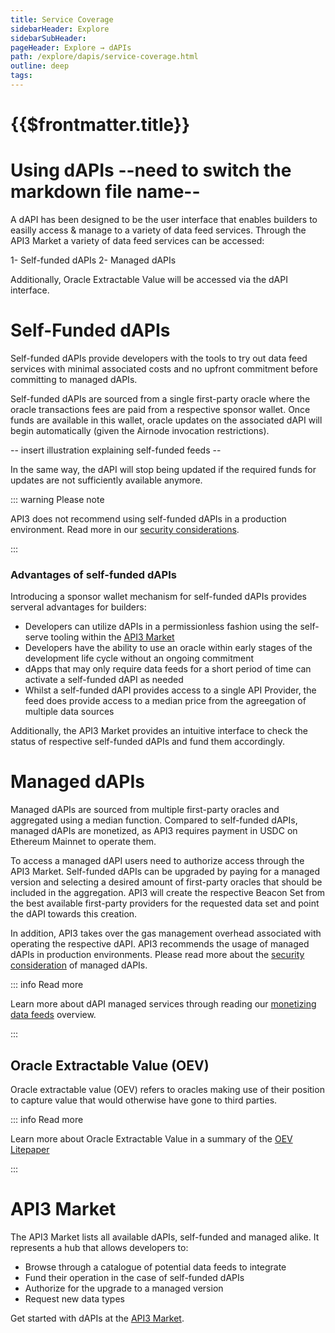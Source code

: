 ```yaml
---
title: Service Coverage
sidebarHeader: Explore
sidebarSubHeader:
pageHeader: Explore → dAPIs
path: /explore/dapis/service-coverage.html
outline: deep
tags:
---
```


<PageHeader/>

<SearchHighlight/>

# {{$frontmatter.title}}

# Using dAPIs --need to switch the markdown file name--

A dAPI has been designed to be the user interface that enables builders to
easilly access & manage to a variety of data feed services. Through the API3
Market a variety of data feed services can be accessed:

1- Self-funded dAPIs 2- Managed dAPIs

Additionally, Oracle Extractable Value will be accessed via the dAPI interface.

# Self-Funded dAPIs

Self-funded dAPIs provide developers with the tools to try out data feed
services with minimal associated costs and no upfront commitment before
committing to managed dAPIs.

Self-funded dAPIs are sourced from a single first-party oracle where the oracle
transactions fees are paid from a respective sponsor wallet. Once funds are
available in this wallet, oracle updates on the associated dAPI will begin
automatically (given the Airnode invocation restrictions).

-- insert illustration explaining self-funded feeds --

In the same way, the dAPI will stop being updated if the required funds for
updates are not sufficiently available anymore.

::: warning Please note

API3 does not recommend using self-funded dAPIs in a production environment.
Read more in our
[security considerations](/explore/dapis/security-considerations.md).

:::

### Advantages of self-funded dAPIs

Introducing a sponsor wallet mechanism for self-funded dAPIs provides serveral
advantages for builders:

- Developers can utilize dAPIs in a permissionless fashion using the self-serve
  tooling within the [API3 Market](https://market.api3.org/dapis)
- Developers have the ability to use an oracle within early stages of the
  development life cycle without an ongoing commitment
- dApps that may only require data feeds for a short period of time can activate
  a self-funded dAPI as needed
- Whilst a self-funded dAPI provides access to a single API Provider, the feed
  does provide access to a median price from the agreegation of multiple data
  sources

Additionally, the API3 Market provides an intuitive interface to check the
status of respective self-funded dAPIs and fund them accordingly.

# Managed dAPIs

Managed dAPIs are sourced from multiple first-party oracles and aggregated using
a median function. Compared to self-funded dAPIs, managed dAPIs are monetized,
as API3 requires payment in USDC on Ethereum Mainnet to operate them.

To access a managed dAPI users need to authorize access through the API3 Market.
Self-funded dAPIs can be upgraded by paying for a managed version and selecting
a desired amount of first-party oracles that should be included in the
aggregation. API3 will create the respective Beacon Set from the best available
first-party providers for the requested data set and point the dAPI towards this
creation.

In addition, API3 takes over the gas management overhead associated with
operating the respective dAPI. API3 recommends the usage of managed dAPIs in
production environments. Please read more about the
[security consideration](/explore/dapis/security-considerations.md) of managed
dAPIs.

::: info Read more

Learn more about dAPI managed services through reading our
[monetizing data feeds](https://medium.com/@ugurmersin/monetizing-data-feeds-951cd5c912bd)
overview.

:::

## Oracle Extractable Value (OEV)

Oracle extractable value (OEV) refers to oracles making use of their position to
capture value that would otherwise have gone to third parties.

::: info Read more

Learn more about Oracle Extractable Value in a summary of the
[OEV Litepaper](https://medium.com/api3/oracle-extractable-value-oev-13c1b6d53c5b)

:::

# API3 Market

The API3 Market lists all available dAPIs, self-funded and managed alike. It
represents a hub that allows developers to:

- Browse through a catalogue of potential data feeds to integrate
- Fund their operation in the case of self-funded dAPIs
- Authorize for the upgrade to a managed version
- Request new data types

Get started with dAPIs at the [API3 Market](https://market.api3.org/dapis).
